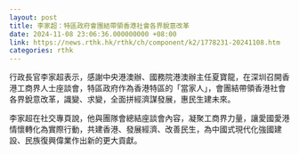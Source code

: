 ```yaml
---
layout: post
title: 李家超：特區政府會團結帶領香港社會各界銳意改革
date: 2024-11-08 23:06:36.000000000 +08:00
link: https://news.rthk.hk/rthk/ch/component/k2/1778231-20241108.htm
categories: rthk
---
```


行政長官李家超表示，感謝中央港澳辦、國務院港澳辦主任夏寶龍，在深圳召開香港工商界人士座談會，特區政府作為香港特區的「當家人」，會團結帶領香港社會各界銳意改革，識變、求變，全面拼經濟謀發展，惠民生建未來。

李家超在社交專頁說，他與團隊會總結座談會內容，凝聚工商界力量，讓愛國愛港情懷轉化為實際行動，共建香港、發展經濟、改善民生，為中國式現代化強國建設、民族復興偉業作出新的更大貢獻。
